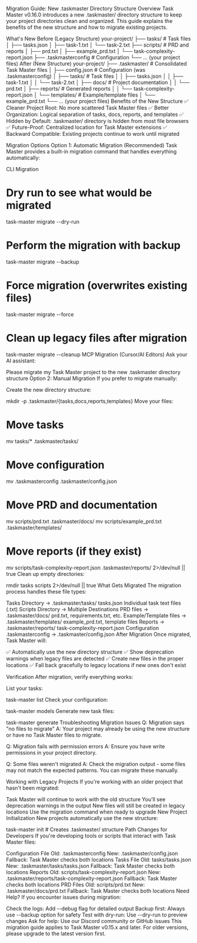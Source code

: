 Migration Guide: New .taskmaster Directory Structure
Overview
Task Master v0.16.0 introduces a new .taskmaster/ directory structure to keep your project directories clean and organized. This guide explains the benefits of the new structure and how to migrate existing projects.

What's New
Before (Legacy Structure)
your-project/
├── tasks/                    # Task files
│   ├── tasks.json
│   ├── task-1.txt
│   └── task-2.txt
├── scripts/                  # PRD and reports
│   ├── prd.txt
│   ├── example_prd.txt
│   └── task-complexity-report.json
├── .taskmasterconfig         # Configuration
└── ... (your project files)
After (New Structure)
your-project/
├── .taskmaster/              # Consolidated Task Master files
│   ├── config.json          # Configuration (was .taskmasterconfig)
│   ├── tasks/               # Task files
│   │   ├── tasks.json
│   │   ├── task-1.txt
│   │   └── task-2.txt
│   ├── docs/                # Project documentation
│   │   └── prd.txt
│   ├── reports/             # Generated reports
│   │   └── task-complexity-report.json
│   └── templates/           # Example/template files
│       └── example_prd.txt
└── ... (your project files)
Benefits of the New Structure
✅ Cleaner Project Root: No more scattered Task Master files
✅ Better Organization: Logical separation of tasks, docs, reports, and templates
✅ Hidden by Default: .taskmaster/ directory is hidden from most file browsers
✅ Future-Proof: Centralized location for Task Master extensions
✅ Backward Compatible: Existing projects continue to work until migrated

Migration Options
Option 1: Automatic Migration (Recommended)
Task Master provides a built-in migration command that handles everything automatically:

CLI Migration
# Dry run to see what would be migrated
task-master migrate --dry-run

# Perform the migration with backup
task-master migrate --backup

# Force migration (overwrites existing files)
task-master migrate --force

# Clean up legacy files after migration
task-master migrate --cleanup
MCP Migration (Cursor/AI Editors)
Ask your AI assistant:

Please migrate my Task Master project to the new .taskmaster directory structure
Option 2: Manual Migration
If you prefer to migrate manually:

Create the new directory structure:

mkdir -p .taskmaster/{tasks,docs,reports,templates}
Move your files:

# Move tasks
mv tasks/* .taskmaster/tasks/

# Move configuration
mv .taskmasterconfig .taskmaster/config.json

# Move PRD and documentation
mv scripts/prd.txt .taskmaster/docs/
mv scripts/example_prd.txt .taskmaster/templates/

# Move reports (if they exist)
mv scripts/task-complexity-report.json .taskmaster/reports/ 2>/dev/null || true
Clean up empty directories:

rmdir tasks scripts 2>/dev/null || true
What Gets Migrated
The migration process handles these file types:

Tasks Directory → .taskmaster/tasks/
tasks.json
Individual task text files (.txt)
Scripts Directory → Multiple Destinations
PRD files → .taskmaster/docs/
prd.txt, requirements.txt, etc.
Example/Template files → .taskmaster/templates/
example_prd.txt, template files
Reports → .taskmaster/reports/
task-complexity-report.json
Configuration
.taskmasterconfig → .taskmaster/config.json
After Migration
Once migrated, Task Master will:

✅ Automatically use the new directory structure
✅ Show deprecation warnings when legacy files are detected
✅ Create new files in the proper locations
✅ Fall back gracefully to legacy locations if new ones don't exist

Verification
After migration, verify everything works:

List your tasks:

task-master list
Check your configuration:

task-master models
Generate new task files:

task-master generate
Troubleshooting
Migration Issues
Q: Migration says "no files to migrate"
A: Your project may already be using the new structure or have no Task Master files to migrate.

Q: Migration fails with permission errors
A: Ensure you have write permissions in your project directory.

Q: Some files weren't migrated
A: Check the migration output - some files may not match the expected patterns. You can migrate these manually.

Working with Legacy Projects
If you're working with an older project that hasn't been migrated:

Task Master will continue to work with the old structure
You'll see deprecation warnings in the output
New files will still be created in legacy locations
Use the migration command when ready to upgrade
New Project Initialization
New projects automatically use the new structure:

task-master init  # Creates .taskmaster/ structure
Path Changes for Developers
If you're developing tools or scripts that interact with Task Master files:

Configuration File
Old: .taskmasterconfig
New: .taskmaster/config.json
Fallback: Task Master checks both locations
Tasks File
Old: tasks/tasks.json
New: .taskmaster/tasks/tasks.json
Fallback: Task Master checks both locations
Reports
Old: scripts/task-complexity-report.json
New: .taskmaster/reports/task-complexity-report.json
Fallback: Task Master checks both locations
PRD Files
Old: scripts/prd.txt
New: .taskmaster/docs/prd.txt
Fallback: Task Master checks both locations
Need Help?
If you encounter issues during migration:

Check the logs: Add --debug flag for detailed output
Backup first: Always use --backup option for safety
Test with dry-run: Use --dry-run to preview changes
Ask for help: Use our Discord community or GitHub issues
This migration guide applies to Task Master v0.15.x and later. For older versions, please upgrade to the latest version first.